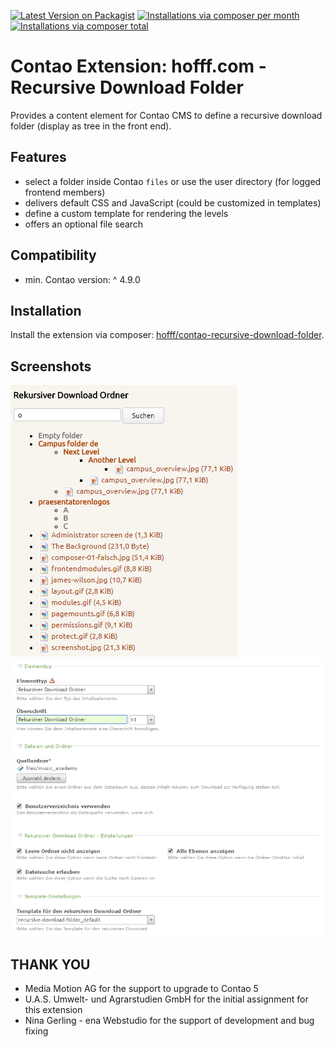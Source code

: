 [![Latest Version on Packagist](http://img.shields.io/packagist/v/hofff/contao-recursive-download-folder.svg?style=flat)](https://packagist.org/packages/hofff/contao-recursive-download-folder)
[![Installations via composer per month](http://img.shields.io/packagist/dm/hofff/contao-recursive-download-folder.svg?style=flat)](https://packagist.org/packages/hofff/contao-recursive-download-folder)
[![Installations via composer total](http://img.shields.io/packagist/dt/hofff/contao-recursive-download-folder.svg?style=flat)](https://packagist.org/packages/hofff/contao-recursive-download-folder)

# Contao Extension: hofff.com - Recursive Download Folder

Provides a content element for Contao CMS to define a recursive download folder (display as tree in the front end).


## Features

- select a folder inside Contao `files` or use the user directory (for logged frontend members)
- delivers default CSS and JavaScript (could be customized in templates)
- define a custom template for rendering the levels
- offers an optional file search


## Compatibility

- min. Contao version: ^ 4.9.0

## Installation

Install the extension via composer: [hofff/contao-recursive-download-folder](https://packagist.org/packages/hofff/contao-recursive-download-folder).


## Screenshots

![Front end output](screenshot-frontend.png)
![Back end configuration](screenshot-backend.png)


## THANK YOU

- Media Motion AG for the support to upgrade to Contao 5
- U.A.S. Umwelt- und Agrarstudien GmbH for the initial assignment for this extension
- Nina Gerling - ena Webstudio for the support of development and bug fixing
